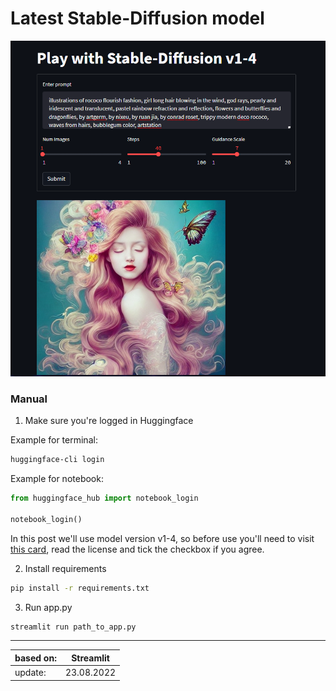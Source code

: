 # Latest Stable-Diffusion model 
![Stable-Diffusion app](/images/web_page.png)

### Manual

1. Make sure you're logged in Huggingface

Example for terminal:

```bash
huggingface-cli login
```

Example for notebook:

```python
from huggingface_hub import notebook_login

notebook_login()
```

In this post we'll use model version v1-4, so before use you'll need to visit [this card](https://huggingface.co/CompVis/stable-diffusion-v1-4), read the license and tick the checkbox if you agree.

2. Install requirements

```bash
pip install -r requirements.txt
```

3. Run app.py

```bash
streamlit run path_to_app.py
```

---

| based on: | Streamlit  |
|-----------|------------|
| update:   | 23.08.2022 |


